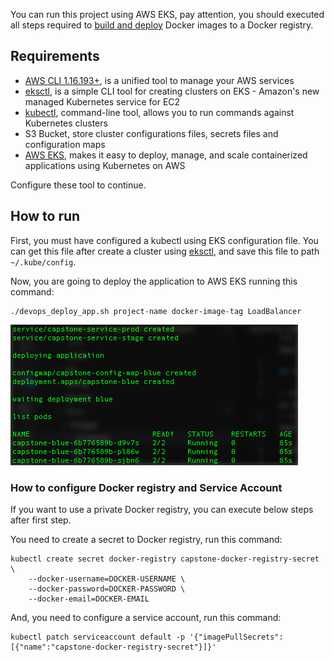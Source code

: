 You can run this project using AWS EKS, pay attention, you should executed all steps required to [build and deploy](./how-to-build-application-in-docker.md) Docker images to a Docker registry.

## Requirements

* [AWS CLI 1.16.193+](https://aws.amazon.com/cli/), is a unified tool to manage your AWS services
* [eksctl](https://github.com/weaveworks/eksctl), is a simple CLI tool for creating clusters on EKS - Amazon's new managed Kubernetes service for EC2
* [kubectl](https://kubernetes.io/docs/tasks/tools/install-kubectl/), command-line tool, allows you to run commands against Kubernetes clusters
* S3 Bucket, store cluster configurations files, secrets files and configuration maps
* [AWS EKS](https://aws.amazon.com/eks/), makes it easy to deploy, manage, and scale containerized applications using Kubernetes on AWS

Configure these tool to continue.

## How to run

First, you must have configured a kubectl using EKS configuration file.
You can get this file after create a cluster using [eksctl](https://github.com/weaveworks/eksctl), and save this file to path `~/.kube/config`.

Now, you are going to deploy the application to AWS EKS running this command:

```
./devops_deploy_app.sh project-name docker-image-tag LoadBalancer
```

![alt](./images/aws/first-deployment.png)

### How to configure Docker registry and Service Account

If you want to use a private Docker registry, you can execute below steps after first step.

You need to create a secret to Docker registry, run this command:

```
kubectl create secret docker-registry capstone-docker-registry-secret \
    --docker-username=DOCKER-USERNAME \
    --docker-password=DOCKER-PASSWORD \
    --docker-email=DOCKER-EMAIL
```

And, you need to configure a service account, run this command:

```
kubectl patch serviceaccount default -p '{"imagePullSecrets": [{"name":"capstone-docker-registry-secret"}]}'
```
